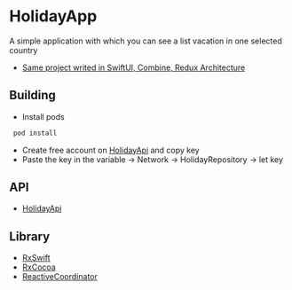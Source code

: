 # HolidayApp
A simple application with which you can see a list vacation in one selected country
- [Same project writed in SwiftUI, Combine, Redux Architecture](https://github.com/enqq/HolidayApp_SwiftUI)

## Building
 - Install pods
 
```bash
 pod install 
```
- Create free account on [HolidayApi](https://holidayapi.com) and copy key 
- Paste the key in the variable -> Network -> HolidayRepository -> let key

## API
- [HolidayApi](https://holidayapi.com)

## Library

- [RxSwift](https://github.com/ReactiveX/RxSwift)
- [RxCocoa](https://github.com/ReactiveX/RxSwift)  
- [ReactiveCoordinator](https://github.com/zafarivaev/ReactiveCoordinator)

